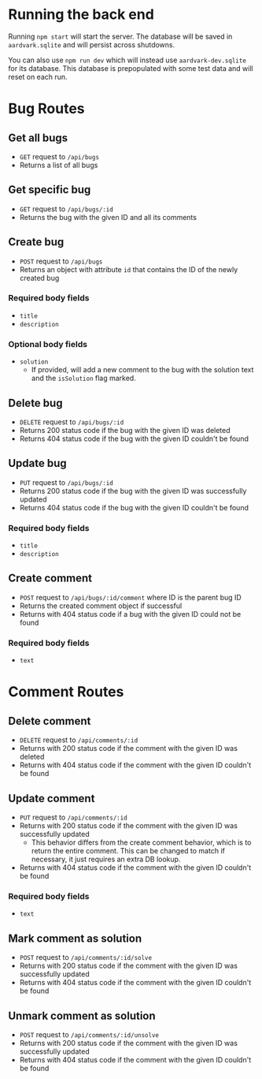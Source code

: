 # Running the back end
Running `npm start` will start the server. The database will be saved in `aardvark.sqlite` and will persist across shutdowns.

You can also use `npm run dev` which will instead use `aardvark-dev.sqlite` for its database. This database is prepopulated with some test data and will reset on each run.

# Bug Routes

## Get all bugs
- `GET` request to `/api/bugs`
- Returns a list of all bugs

## Get specific bug
- `GET` request to `/api/bugs/:id`
- Returns the bug with the given ID and all its comments

## Create bug
- `POST` request to `/api/bugs`
- Returns an object with attribute `id` that contains the ID of the newly created bug

### Required body fields
- `title`
- `description`

### Optional body fields
- `solution`
    - If provided, will add a new comment to the bug with the solution text and the `isSolution` flag marked.

## Delete bug
- `DELETE` request to `/api/bugs/:id`
- Returns 200 status code if the bug with the given ID was deleted
- Returns 404 status code if the bug with the given ID couldn't be found

## Update bug
- `PUT` request to `/api/bugs/:id`
- Returns 200 status code if the bug with the given ID was successfully updated
- Returns 404 status code if the bug with the given ID couldn't be found

### Required body fields
- `title`
- `description`

## Create comment
- `POST` request to `/api/bugs/:id/comment` where ID is the parent bug ID
- Returns the created comment object if successful
- Returns with 404 status code if a bug with the given ID could not be found

### Required body fields
- `text`

# Comment Routes

## Delete comment
- `DELETE` request to `/api/comments/:id`
- Returns with 200 status code if the comment with the given ID was deleted
- Returns with 404 status code if the comment with the given ID couldn't be found

## Update comment
- `PUT` request to `/api/comments/:id`
- Returns with 200 status code if the comment with the given ID was successfully updated
    - This behavior differs from the create comment behavior, which is to return the entire comment. This can be changed to match if necessary, it just requires an extra DB lookup.
- Returns with 404 status code if the comment with the given ID couldn't be found

### Required body fields
- `text`

## Mark comment as solution
- `POST` request to `/api/comments/:id/solve`
- Returns with 200 status code if the comment with the given ID was successfully updated
- Returns with 404 status code if the comment with the given ID couldn't be found

## Unmark comment as solution
- `POST` request to `/api/comments/:id/unsolve`
- Returns with 200 status code if the comment with the given ID was successfully updated
- Returns with 404 status code if the comment with the given ID couldn't be found
